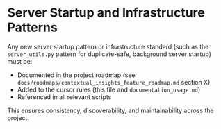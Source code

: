 # Server Startup and Infrastructure Patterns

Any new server startup pattern or infrastructure standard (such as the `server_utils.py` pattern for duplicate-safe, background server startup) must be:
- Documented in the project roadmap (see `docs/roadmaps/contextual_insights_feature_roadmap.md` section X)
- Added to the cursor rules (this file and `documentation_usage.md`)
- Referenced in all relevant scripts

This ensures consistency, discoverability, and maintainability across the project. 